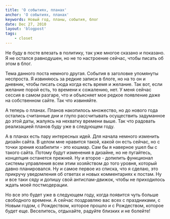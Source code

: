 ```yaml
---
title: 'О событиях, планах'
anchor: 'О событиях, планах'
keywords: Новый год, планы, события, блог
date: Dec 27, 2010
layout: 'blogpost'
tags:
    - closet
---
```


Не буду в посте влезать в политику, так уже многое сказано и показано. Я не остался равнодушен, но не то настроение сейчас, чтобы писать об этом в блог.

Тема данного поста немного другая. События в заголовке упомянуты неспроста. Я извиняюсь за редкие записи в блоге, но на то он и дневник, чтобы писать сюда когда есть время и желание. Так вот, если желание порой есть, то времени к сожалению, нет. У меня сейчас сессия в самом разгаре, что и объясняет мое редкое появление даже на собственном сайте. Так что извиняйте.

<!-- cut -->

А теперь о планах. Планов накопилось множество, но до нового года остались считанные дни и глупо рассчитывать осуществить задуманное до этой даты, жалуясь на нехватку времени выше. Так что радовать реализацией планов буду уже в следующем году.

А в планах есть пару интересных идей. Для начала немного изменить дизайн сайта. В целом мне нравится такой, какой он есть сейчас, но с точки зрения юзабилити - это кошмар. Сам бы я наверное ушел бы с такого сайта. Потому будут изменения в дизайне, но не пугайтесь, концепция останется прежней. Ну и второе - допилить функционал системы управления всем этим хозяйством до того уровня, который давно планировался. Ну и самое первое из списка, что я сделаю, это прикручу уведомления об ответах и новых комментариях к постам. Ну и все таки сяду и допишу свой антиспам-движок, чтобы не приходилось ждать моей постмодерации.

Но все это будет уже в следующем году, когда появится чуть больше свободного времени. А сейчас поздравляю вас всех с праздниками, с Новым годом, с Рождеством, которое прошло и с Рождеством, которое будет еще. Веселитесь, отдыхайте, радуйте близких и не болейте!